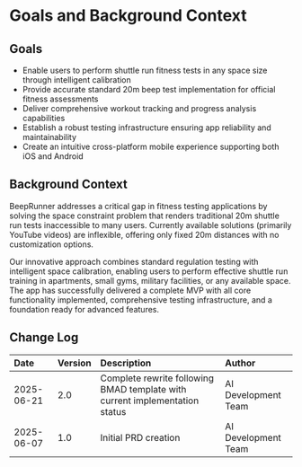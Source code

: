 # Goals and Background Context

## Goals

- Enable users to perform shuttle run fitness tests in any space size through intelligent calibration
- Provide accurate standard 20m beep test implementation for official fitness assessments
- Deliver comprehensive workout tracking and progress analysis capabilities
- Establish a robust testing infrastructure ensuring app reliability and maintainability
- Create an intuitive cross-platform mobile experience supporting both iOS and Android

## Background Context

BeepRunner addresses a critical gap in fitness testing applications by solving the space constraint problem that renders traditional 20m shuttle run tests inaccessible to many users. Currently available solutions (primarily YouTube videos) are inflexible, offering only fixed 20m distances with no customization options.

Our innovative approach combines standard regulation testing with intelligent space calibration, enabling users to perform effective shuttle run training in apartments, small gyms, military facilities, or any available space. The app has successfully delivered a complete MVP with all core functionality implemented, comprehensive testing infrastructure, and a foundation ready for advanced features.

## Change Log

| Date | Version | Description | Author |
| :--- | :------ | :---------- | :----- |
| 2025-06-21 | 2.0 | Complete rewrite following BMAD template with current implementation status | AI Development Team |
| 2025-06-07 | 1.0 | Initial PRD creation | AI Development Team |
